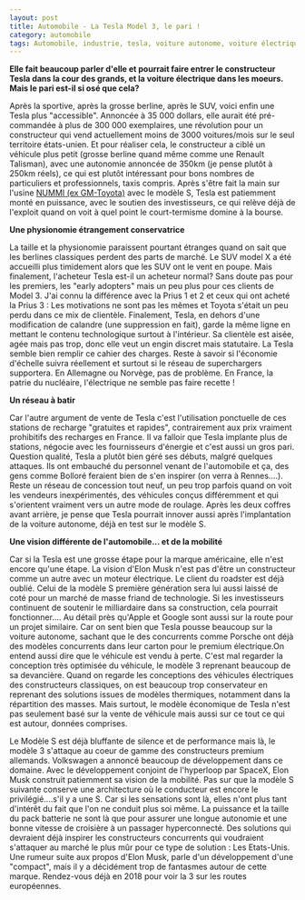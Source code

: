 ```yaml
---
layout: post
title: Automobile - La Tesla Model 3, le pari !
category: automobile
tags: Automobile, industrie, tesla, voiture autonome, voiture électrique
---
```

**Elle fait beaucoup parler d'elle et pourrait faire entrer le constructeur Tesla dans la cour des grands, et la voiture électrique dans les moeurs. Mais le pari est-il si osé que cela?**

Après la sportive, après la grosse berline, après le SUV, voici enfin une Tesla plus "accessible". Annoncée à 35 000 dollars, elle aurait été pré-commandée à plus de 300 000 exemplaires, une révolution pour un constructeur qui vend actuellement moins de 3000 voitures/mois sur le seul territoire états-unien. Et pour réaliser cela, le constructeur a ciblé un véhicule plus petit (grosse berline quand même comme une Renault Talisman), avec une autonomie annoncée de 350km (je pense plutôt à 250km réels), ce qui est plutôt intéressant pour bons nombres de particuliers et professionnels, taxis compris. Après s'être fait la main sur l'usine <a href="https://en.wikipedia.org/wiki/NUMMI">NUMMI (ex GM-Toyota)</a> avec le modèle S, Tesla est patiemment monté en puissance, avec le soutien des investisseurs, ce qui relève déjà de l'exploit quand on voit à quel point le court-termisme domine à la bourse.

**Une physionomie étrangement conservatrice**

La taille et la physionomie paraissent pourtant étranges quand on sait que les berlines classiques perdent des parts de marché. Le SUV model X a été accueilli plus timidement alors que les SUV ont le vent en poupe. Mais finalement, l'acheteur Tesla est-il un acheteur normal? Sans doute pas pour les premiers, les "early adopters" mais un peu plus pour ces clients de Model 3. J'ai connu la différence avec la Prius 1 et 2 et ceux qui ont acheté la Prius 3 : Les motivations ne sont pas les mêmes et Toyota s'était un peu perdu dans ce mix de clientèle. Finalement, Tesla, en dehors d'une modification de calandre (une suppression en fait), garde la même ligne en mettant le contenu technologique surtout à l'intérieur. Sa clientèle est aisée, agée mais pas trop, donc elle veut un engin discret mais statutaire. La Tesla semble bien remplir ce cahier des charges. Reste à savoir si l'économie d'échelle suivra réellement et surtout si le réseau de superchargers supportera. En Allemagne ou Norvège, pas de problème. En France, la patrie du nucléaire, l'électrique ne semble pas faire recette !

**Un réseau à batir**

Car l'autre argument de vente de Tesla c'est l'utilisation ponctuelle de ces stations de recharge "gratuites et rapides", contrairement aux prix vraiment prohibitifs des recharges en France. Il va falloir que Tesla implante plus de stations, négocie avec les fournisseurs d'énergie et c'est aussi un gros pari. Question qualité, Tesla a plutôt bien géré ses débuts, malgré quelques attaques. Ils ont embauché du personnel venant de l'automobile et ça, des gens comme Bolloré feraient bien de s'en inspirer (on verra à Rennes....). Reste un réseau de concession tout neuf, un peu trop parfois quand on voit les vendeurs inexpérimentés, des véhicules conçus différemment et qui s'orientent vraiment vers un autre mode de roulage. Après les deux coffres avant arrière, je pense que Tesla pourrait innover aussi après l'implantation de la voiture autonome, déjà en test sur le modèle S.

**Une vision différente de l'automobile... et de la mobilité**

Car si la Tesla est une grosse étape pour la marque américaine, elle n'est encore qu'une étape. La vision d'Elon Musk n'est pas d'être un constructeur comme un autre avec un moteur électrique. Le client du roadster est déjà oublié. Celui de la modèle S première génération sera lui aussi laissé de coté pour un marché de masse friand de technologie. Si les investisseurs continuent de soutenir le milliardaire dans sa construction, cela pourrait fonctionner.... Au détail près qu'Apple et Google sont aussi sur la route pour un projet similaire. Car on sent bien que Tesla pousse beaucoup sur la voiture autonome, sachant que le des concurrents comme Porsche ont déjà des modèles concurrents dans leur carton pour le premium électrique.On entend aussi dire que le véhicule est vendu à perte. C'est mal regarder la conception très optimisée du véhicule, le modèle 3 reprenant beaucoup de sa devancière. Quand on regarde les conceptions des véhicules électriques des constructeurs classiques, on est beaucoup trop conservateur en reprenant des solutions issues de modèles thermiques, notamment dans la répartition des masses. Mais surtout, le modèle économique de Tesla n'est pas seulement basé sur la vente de véhicule mais aussi sur ce tout ce qui est autour, données comprises.

Le Modèle S est déjà bluffante de silence et de performance mais là, le modèle 3 s'attaque au coeur de gamme des constructeurs premium allemands. Volkswagen a annoncé beaucoup de développement dans ce domaine. Avec le développement conjoint de l'hyperloop par SpaceX, Elon Musk construit patiemment sa vision de la mobilité. Pas sur que la modèle S suivante conserve une architecture où le conducteur est encore le privilégié....s'il y a une S. Car si les sensations sont là, elles n'ont plus tant d'intérêt du fait que l'on ne conduit plus soi même. La puissance et la taille du pack batterie ne sont là que pour assurer une longue autonomie et une bonne vitesse de croisière à un passager hyperconnecté. Des solutions qui devraient déjà inspirer les constructeurs concurrents qui voudraient s'attaquer au marché le plus mûr pour ce type de solution : Les Etats-Unis. Une rumeur suite aux propos d'Elon Musk, parle d'un développement d'une "compact", mais il y a décidément trop de fantasmes autour de cette marque. Rendez-vous déjà en 2018 pour voir la 3 sur les routes européennes.
